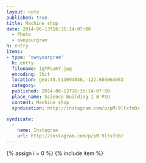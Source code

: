 ```yaml
---
layout: note
published: true
title: Machine shop
date: 2014-06-13T16:35:14-07:00
  - Photo
  - ownyourgram
h: entry
items:
- type: 'ownyourgram'
  h: entry
  filename: igYPaaKY.jpg
  encoding: 7bit
  location: geo:45.513694848,-122.686064083
  category: 
  published: 2014-06-13T16:35:14-07:00
  place_name: Science Building 1 @ PSU
  content: Machine shop
  syndication: http://instagram.com/p/pM-9ltxfnB/

syndicate: 
  - 
    name: Instagram
    url: http://instagram.com/p/pM-9ltxfnB/
---
```

{% assign i = 0  %}
{% include item %}
